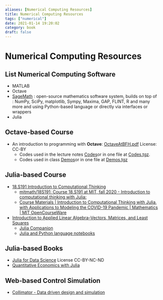 ```yaml
---
aliases: [Numerical Computing Resources]
title: Numerical Computing Resources
tags: ["numerical"]
date: 2021-01-14 19:20:02
category: book
draft: false
---
```


# Numerical Computing Resources

## List Numerical Computing Software

- MATLAB
- Octave
- [SageMath](https://www.sagemath.org/) : open-source mathematics software system, builds on top of : NumPy, SciPy, matplotlib, Sympy, Maxima, GAP, FLINT, R and many more and using Python-based language or directly via interfaces or wrappers
- Julia

## Octave-based Course

- An introduction to programming with **Octave**: [OctaveAtBFH.pdf](https://web.sha1.bfh.science/Labs/PWF/Documentation/OctaveAtBFH.pdf) License: CC-BY
    - Codes used in the lecture notes [Codes](https://web.sha1.bfh.science/Labs/PWF/Codes)or in one file at [Codes.tgz](https://web.sha1.bfh.science/Labs/PWF/Codes.tgz).
    - Codes used in class [Demos](https://web.sha1.bfh.science/Labs/PWF/Demos)or in one file at [Demos.tgz](https://web.sha1.bfh.science/Labs/PWF/Demos.tgz)

## Julia-based Course

- [18.S191 Introduction to Computational Thinking](https://computationalthinking.mit.edu/Fall20/)
    - [mitmath/18S191: Course 18.S191 at MIT, fall 2020 - Introduction to computational thinking with Julia:](https://github.com/mitmath/18S191)
    - [Course Materials | Introduction to Computational Thinking with Julia, with Applications to Modeling the COVID-19 Pandemic | Mathematics | MIT OpenCourseWare](https://ocw.mit.edu/courses/mathematics/18-s190-introduction-to-computational-thinking-with-julia-with-applications-to-modeling-the-covid-19-pandemic-spring-2020/course-materials/)
- [Introduction to Applied Linear Algebra–Vectors, Matrices, and Least Squares](https://vmls-book.stanford.edu/)
    - [Julia Companion](https://vmls-book.stanford.edu/vmls-julia-companion.pdf)
    - [Julia and Python language notebooks](https://github.com/vbartle/VMLS-Companions)

## Julia-based Books

- [Julia for Data Science](https://www.david-anthoff.com/jl4ds/stable/) License CC-BY-NC-ND
- [Quantitative Economics with Julia](https://julia.quantecon.org/index_toc.html)

## Web-based Control Simulation

- [Collimator - Data driven design and simulation](https://www.collimator.ai/)
